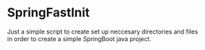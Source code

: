 # SpringFastInit

Just a simple script to create set up neccesary directories and  files  
in order to create a simple SpringBoot java project.
